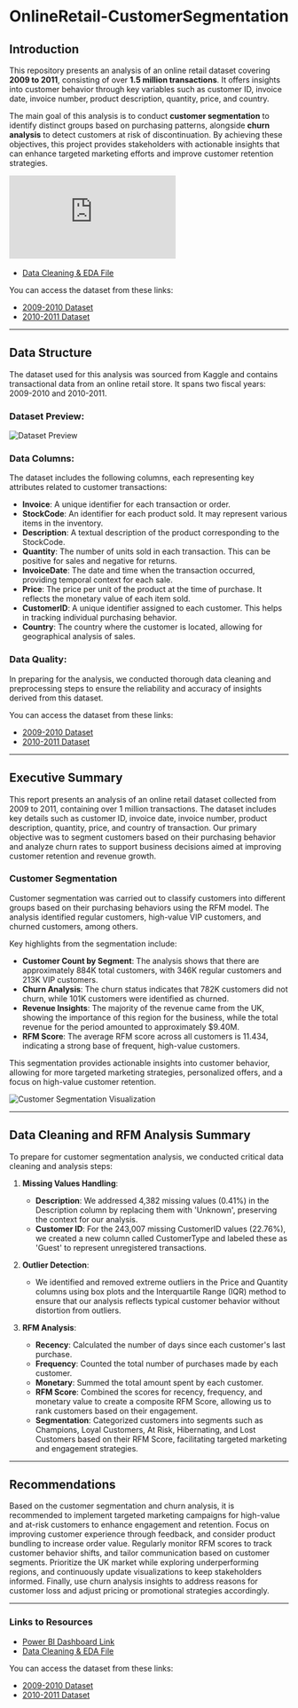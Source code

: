 # **OnlineRetail-CustomerSegmentation**

## **Introduction**

This repository presents an analysis of an online retail dataset covering **2009 to 2011**, consisting of over **1.5 million transactions**. It offers insights into customer behavior through key variables such as customer ID, invoice date, invoice number, product description, quantity, price, and country.

The main goal of this analysis is to conduct **customer segmentation** to identify distinct groups based on purchasing patterns, alongside **churn analysis** to detect customers at risk of discontinuation. By achieving these objectives, this project provides stakeholders with actionable insights that can enhance targeted marketing efforts and improve customer retention strategies.

![Power BI Dashboard Link](https://github.com/NishaChandila/OnlineRetail-Customer-Segmentation/blob/main/Customer-Segmentation-Dashboard.pdf)  
- [Data Cleaning & EDA File](https://github.com/NishaChandila/OnlineRetail-Customer-Segmentation/blob/main/OnlineRetail-DC.ipynb)

You can access the dataset from these links:
- [2009-2010 Dataset](https://www.kaggle.com/datasets/sanlian/online-retail-dataset/data)
- [2010-2011 Dataset](https://www.kaggle.com/datasets/sanlian/online-retail-dataset/data)
---

## **Data Structure**

The dataset used for this analysis was sourced from Kaggle and contains transactional data from an online retail store. It spans two fiscal years: 2009-2010 and 2010-2011.

### **Dataset Preview:**
![Dataset Preview](https://github.com/YOURUSERNAME/YOURREPOSITORY/raw/main/YOURIMAGE.png)  
<!-- Replace the URL with the actual path to your image on GitHub -->

### **Data Columns:**
The dataset includes the following columns, each representing key attributes related to customer transactions:

- **Invoice**: A unique identifier for each transaction or order.
- **StockCode**: An identifier for each product sold. It may represent various items in the inventory.
- **Description**: A textual description of the product corresponding to the StockCode.
- **Quantity**: The number of units sold in each transaction. This can be positive for sales and negative for returns.
- **InvoiceDate**: The date and time when the transaction occurred, providing temporal context for each sale.
- **Price**: The price per unit of the product at the time of purchase. It reflects the monetary value of each item sold.
- **CustomerID**: A unique identifier assigned to each customer. This helps in tracking individual purchasing behavior.
- **Country**: The country where the customer is located, allowing for geographical analysis of sales.

### **Data Quality:**
In preparing for the analysis, we conducted thorough data cleaning and preprocessing steps to ensure the reliability and accuracy of insights derived from this dataset.

You can access the dataset from these links:
- [2009-2010 Dataset](https://www.kaggle.com/datasets/sanlian/online-retail-dataset/data)
- [2010-2011 Dataset](https://www.kaggle.com/datasets/sanlian/online-retail-dataset/data)

---

## **Executive Summary**

This report presents an analysis of an online retail dataset collected from 2009 to 2011, containing over 1 million transactions. The dataset includes key details such as customer ID, invoice date, invoice number, product description, quantity, price, and country of transaction. Our primary objective was to segment customers based on their purchasing behavior and analyze churn rates to support business decisions aimed at improving customer retention and revenue growth.

### **Customer Segmentation**

Customer segmentation was carried out to classify customers into different groups based on their purchasing behaviors using the RFM model. The analysis identified regular customers, high-value VIP customers, and churned customers, among others.

Key highlights from the segmentation include:

- **Customer Count by Segment**: The analysis shows that there are approximately 884K total customers, with 346K regular customers and 213K VIP customers.
- **Churn Analysis**: The churn status indicates that 782K customers did not churn, while 101K customers were identified as churned.
- **Revenue Insights**: The majority of the revenue came from the UK, showing the importance of this region for the business, while the total revenue for the period amounted to approximately $9.40M.
- **RFM Score**: The average RFM score across all customers is 11.434, indicating a strong base of frequent, high-value customers.

This segmentation provides actionable insights into customer behavior, allowing for more targeted marketing strategies, personalized offers, and a focus on high-value customer retention.

![Customer Segmentation Visualization](https://github.com/YOURUSERNAME/YOURREPOSITORY/raw/main/YOURIMAGE.png)  
<!-- Replace this with the actual image URL for customer segmentation visualization -->

---

## **Data Cleaning and RFM Analysis Summary**

To prepare for customer segmentation analysis, we conducted critical data cleaning and analysis steps:

1. **Missing Values Handling**:
   - **Description**: We addressed 4,382 missing values (0.41%) in the Description column by replacing them with 'Unknown', preserving the context for our analysis.
   - **Customer ID**: For the 243,007 missing CustomerID values (22.76%), we created a new column called CustomerType and labeled these as 'Guest' to represent unregistered transactions.

2. **Outlier Detection**:
   - We identified and removed extreme outliers in the Price and Quantity columns using box plots and the Interquartile Range (IQR) method to ensure that our analysis reflects typical customer behavior without distortion from outliers.

3. **RFM Analysis**:
   - **Recency**: Calculated the number of days since each customer's last purchase.
   - **Frequency**: Counted the total number of purchases made by each customer.
   - **Monetary**: Summed the total amount spent by each customer.
   - **RFM Score**: Combined the scores for recency, frequency, and monetary value to create a composite RFM Score, allowing us to rank customers based on their engagement.
   - **Segmentation**: Categorized customers into segments such as Champions, Loyal Customers, At Risk, Hibernating, and Lost Customers based on their RFM Score, facilitating targeted marketing and engagement strategies.

---

## **Recommendations**

Based on the customer segmentation and churn analysis, it is recommended to implement targeted marketing campaigns for high-value and at-risk customers to enhance engagement and retention. Focus on improving customer experience through feedback, and consider product bundling to increase order value. Regularly monitor RFM scores to track customer behavior shifts, and tailor communication based on customer segments. Prioritize the UK market while exploring underperforming regions, and continuously update visualizations to keep stakeholders informed. Finally, use churn analysis insights to address reasons for customer loss and adjust pricing or promotional strategies accordingly.

---

### **Links to Resources**
- [Power BI Dashboard Link](https://github.com/YOURUSERNAME/YOURREPOSITORY/raw/main/YOURFILE.png)  
- [Data Cleaning & EDA File](https://github.com/YOURUSERNAME/YOURREPOSITORY/raw/main/YOURFILE.png)

You can access the dataset from these links:
- [2009-2010 Dataset](https://www.kaggle.com/datasets/sanlian/online-retail-dataset/data)
- [2010-2011 Dataset](https://www.kaggle.com/datasets/sanlian/online-retail-dataset/data)
